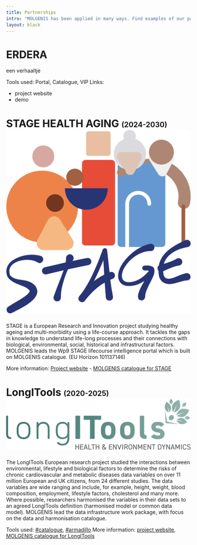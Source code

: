 ```yaml
---
title: Partnerships
intro: "MOLGENIS has been applied in many ways. Find examples of our partnerships below."
layout: black
---
```


# ERDERA

een verhaaltje

Tools used: Portal, Catalogue, VIP
Links:
- project website
- demo 

# STAGE HEALTH AGING <small><small>(2024-2030)</small></small><img class="partner-logo" src="/images/stage.png">
STAGE is a European Research and Innovation project studying healthy ageing and multi-morbidity using a life-course approach. It tackles the gaps in 
knowledge to understand life-long processes and their connections with biological, environmental, social, historical and infrastructural factors. MOLGENIS 
leads the Wp9 STAGE lifecourse intelligence portal which is built on MOLGENIS catalogue.
(EU Horizon 101137146)

More information: [Project website](https://stage-healthyageing.eu/) - [MOLGENIS catalogue for STAGE](https://data-catalogue.molgeniscloud.org/catalogue/catalogue/STAGE)

# LongITools <small><small>(2020-2025)</small></small><img class="partner-logo" src="/images/longitools.svg">
The LongITools European research project  studied the interactions between environmental, lifestyle and biological factors to determine the risks of chronic cardiovascular and metabolic diseases data variables on over 11 million European and UK citizens, from 24 different studies. The data variables are wide ranging and include, for example, height, weight, blood composition, employment, lifestyle factors, cholesterol and many more. Where possible, researchers harmonised the variables in their data sets to an agreed LongITools definition (harmonised model or common data model). MOLGENIS lead the data infrastructure work package, with focus on the data and harmonisation catalogue.

Tools used: [#catalogue](/tools.html#catalogue), [#armadillo](/tools.html#armadillo)
More information: [project website](https://longitools.org/), [MOLGENIS catalogue for LongITools](https://data-catalogue.molgeniscloud.org/catalogue/catalogue/LongITools)